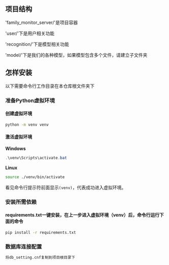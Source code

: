 ## 项目结构
'family_monitor_server/'是项目容器

'user/'下是用户相关功能

'recognition/'下是模型相关功能

'model/'下是我们的各种模型，如果模型包含多个文件，请建立子文件夹

## 怎样安装
以下需要命令行工作目录在本仓库根文件夹下
### 准备Python虚拟环境
#### 创建虚拟环境
```bash
python -m venv venv
```
#### 激活虚拟环境
**Windows**
```powershell
.\venv\Scripts\activate.bat
```

**Linux**
```bash
source ./venv/bin/activate
```
看见命令行提示符前面显示`(venv)`，代表成功进入虚拟环境。

### 安装所需依赖

#### requirements.txt一键安装，在上一步进入虚拟环境（venv）后，命令行运行下面的命令
```bash
pip install -r requirements.txt
```

[//]: # (#### 安装Django)
[//]: # (```bash)

[//]: # (pip install Django)

[//]: # (```)

[//]: # (#### 安装Django Rest Framework)

[//]: # (```bash)

[//]: # (pip install djangorestframework)

[//]: # (```)

[//]: # (#### 安装pymysql)

[//]: # (```bash)

[//]: # (pip install pymysql)

[//]: # (```)

[//]: # (#### 安装requests)

[//]: # (```bash)

[//]: # (pip install requests)

[//]: # (```)

[//]: # (#### 安装Django Cors headers)

[//]: # (```bash)

[//]: # (pip install django-cors-headers)

[//]: # (```)

[//]: # (#### 安装numpy)

[//]: # (```bash)

[//]: # (pip install numpy)

[//]: # (```)

[//]: # (#### 安装Opencv)

[//]: # (```bash)

[//]: # (pip install opencv-python)

[//]: # (```)

[//]: # (#### 安装 channels 和 daphne)

[//]: # (```bash)

[//]: # (pip install channels daphne)

[//]: # (```)

[//]: # (#### 安装websockets)

[//]: # (```bash)

[//]: # (pip install websockets)

[//]: # (```)


### 数据库连接配置
```bash
将db_setting.cnf复制到项目根目录下
```
